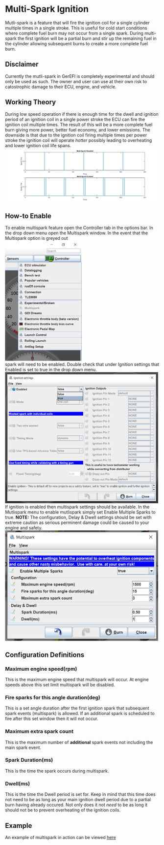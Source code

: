# Multi-Spark Ignition

Mutli-spark is a feature that will fire the ignition coil for a single cylinder multiple times in a single stroke. This is useful for cold start conditions where complete fuel burn may not occur from a single spark. During multi-spark the first ignition will be a partial burn and stir up the remaining fuel in the cylinder allowing subsequent burns to create a more complete fuel burn.

## Disclaimer  

Currently the mutli-spark in GerEFI is completely experimental and should only be used as such. The owner and user can use at their own risk to catostrophic damage to their ECU, engine, and vehicle.  

## Working Theory

During low speed operation if there is enough time for the dwell and ignition period of an ignition coil in a single power stroke the ECU can fire the ignition coil multiple times. The result of this will be a more complete fuel burn giving more power, better fuel economy, and lower emissions. The downside is that due to the ignition coil firing multiple times per power stroke the ignition coil will operate *hotter* possibly leading to overheating and lower ignition coil life spans.  
![MultisparkMatlab](Spark/Images/multisparkmatlab.png "Multi-spark theory")  

## How-to Enable  

To enable multispark feature open the Controller tab in the options bar. In the drop down menu open the Multispark window. In the event that the Multispark option is greyed out  
<img src="Spark/Images/multisparkGreyedOut.png" title="Multispark Greyed Out" width="250">  
spark will need to be enabled. Double check that under Ignition settings that Enabled is set to true in the drop down menu.  
<img src="Spark/Images/ignitionSettings.png" title="Ignition Settings" width="500">  
If ignition is enabled then multispark settings should be available. In the Mutlispark menu to enable mutlispark simply set Enable Multiple Sparks to true. **NOTE:** The configuration, Delay & Dwell settings should be set with extreme caution as serious perminent damage could be caused to your engine and safety.  
<img src="Spark/Images/multisparkSettings.png" title="Multispark Settings" width="500">  

## Configuration Definitions  
  
### **Maximum engine speed(rpm)**  

This is the maximum engine speed that multispark will occur. At engine speeds above this set limit multispark will be disabled.

### **Fire sparks for this angle duration(deg)**  

This is a set angle duration after the first ignition spark that subsequent spark events (multispark) is allowed. If an additional spark is scheduled to fire after this set window then it will not occur.  

### **Maximum extra spark count**

This is the maximum number of **additional** spark events not including the main spark event.

### **Spark Duration(ms)**  

This is the time the spark occurs during multispark.

### **Dwell(ms)**  

This is the time the Dwell period is set for. Keep in mind that this time does not need to be as long as your main ignition dwell period due to a partial burn having already occured. Not only does it not *need* to be as long it should not be to prevent overheating of the ignition coils.  

## Example  

An example of multispark in action can be viewed [here](https://www.youtube.com/watch?v=SZn2CPouFek)  

[//]: # "Shaun Veilluex"
